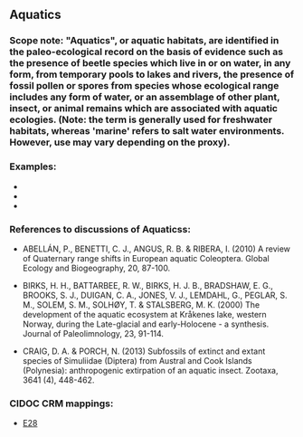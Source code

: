 
## Aquatics 

###  Scope note: "Aquatics", or aquatic habitats, are identified in the paleo-ecological record on the basis of evidence such as the presence of beetle species which live in or on water, in any form, from temporary pools to lakes and rivers, the presence of fossil pollen or spores from species whose ecological range includes any form of water, or an assemblage of other plant, insect, or animal remains which are associated with aquatic ecologies. (Note: the term is generally used for freshwater habitats, whereas 'marine' refers to salt water environments. However, use may vary depending on the proxy).



### Examples: 

* 
* 
* 

### References to discussions of Aquaticss:

* ABELLÁN, P., BENETTI, C. J., ANGUS, R. B. & RIBERA, I. (2010) A review of Quaternary range shifts in European aquatic Coleoptera. Global Ecology and Biogeography, 20, 87-100. 

* BIRKS, H. H., BATTARBEE, R. W., BIRKS, H. J. B., BRADSHAW, E. G., BROOKS, S. J., DUIGAN, C. A., JONES, V. J., LEMDAHL, G., PEGLAR, S. M., SOLEM, S. M., SOLHØY, T. & STALSBERG, M. K. (2000) The development of the aquatic ecosystem at Kråkenes lake, western Norway, during the Late-glacial and early-Holocene - a synthesis. Journal of Paleolimnology, 23, 91-114.

* CRAIG, D. A. & PORCH, N. (2013) Subfossils of extinct and extant species of Simuliidae (Diptera) from Austral and Cook Islands (Polynesia): anthropogenic extirpation of an aquatic insect. Zootaxa, 3641 (4), 448-462.

### CIDOC CRM mappings: 

* [E28](http://www.cidoc-crm.org/entity/e28-conceptual-object/version-6.2)
